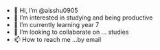 - 👋 Hi, I’m @aisshu0905
- 👀 I’m interested in studying and being productive 
- 🌱 I’m currently learning year 7
- 💞️ I’m looking to collaborate on ... studies 
- 📫 How to reach me ...by email

<!---
aisshu0905/aisshu0905 is a ✨ special ✨ repository because its `README.md` (this file) appears on your GitHub profile.
You can click the Preview link to take a look at your changes.
--->
